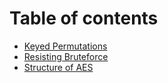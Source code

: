 # Table of contents

* [Keyed Permutations](key-permutations.md)
* [Resisting Bruteforce](resisting-bruteforce.md)
* [Structure of AES](structure-of-aes.md)
